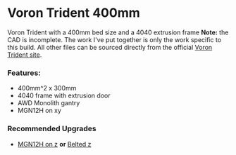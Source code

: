 # **Voron Trident 400mm**
Voron Trident with a 400mm bed size and a 4040 extrusion frame
**Note:** the CAD is incomplete.  The work I've put together is only the work specific to this build. All other files can be sourced directly from the official [Voron Trident site](https://github.com/VoronDesign/Voron-Trident/tree/main).

### **Features:**
* 400mm^2 x 300mm
* 4040 frame with extrusion door
* AWD Monolith gantry
* MGN12H on xy

### **Recommended Upgrades**
* [MGN12H on z](https://www.printables.com/model/454574-voron-trident-z-carriage-for-mgn12h-linear-rails) **or** [Belted z](https://github.com/3DPrintingMods/VoronTrident-BeltedZ/tree/master/Mods/Monolith%20Gantry%20Specific)

